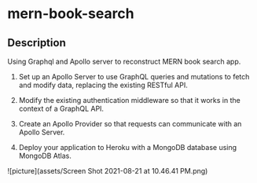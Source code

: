 # mern-book-search

## Description 
Using Graphql and Apollo server to reconstruct MERN book search app.

1. Set up an Apollo Server to use GraphQL queries and mutations to fetch and modify data, replacing the existing RESTful API.

2. Modify the existing authentication middleware so that it works in the context of a GraphQL API.

3. Create an Apollo Provider so that requests can communicate with an Apollo Server.

4. Deploy your application to Heroku with a MongoDB database using MongoDB Atlas.

![picture](assets/Screen Shot 2021-08-21 at 10.46.41 PM.png)